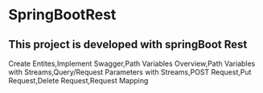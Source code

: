 # SpringBootRest
This project is developed with springBoot Rest
--------------------------------------------------------
Create Entites,Implement Swagger,Path Variables Overview,Path Variables with Streams,Query/Request Parameters with Streams,POST Request,Put Request,Delete Request,Request Mapping
